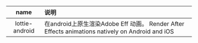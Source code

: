 | name | 说明 |
|:----:|:-----|
| lottie-android | 在android上原生渲染Adobe Eff 动画。 Render After Effects animations natively on Android and iOS |
